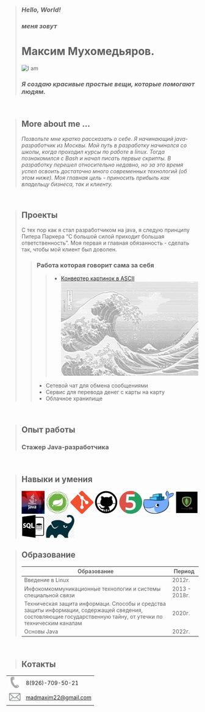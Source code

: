 > ### _Hello, World!_
> ### _меня зовут_
> # **Максим Мухомедьяров**.
> ![](/Madmaxim22/images/my.jpg "I am")
> ### _Я создаю красивые простые вещи, которые помогают людям._ 
<br/>

> ## **More about me ...**
> _Позвольте мне кратко рассказать о себе. Я начинающий java-разработчик из Москвы.  Мой путь в разработку начинался со школы, когда проходил курсы по работе в linux. Тогда познакомился с Bash и начал писать первые скрипты. В разработку перешел относительно недавно, но за это время успел освоить достаточно много современных технологий (об этом ниже). Моя главная цель - приносить прибыль как владельцу бизнеса, так и клиенту._
<br/>

> ## **Проекты**
> С тех пор как я стал разработчиком на java, я следую принципу Питера Паркера “С большой силой приходит большая ответственность”. Моя первая и главная обязанность - сделать так, чтобы мой клиент был доволен. 
>> ### **Работа которая говорит сама за себя**
>>> - [Конвертер картинок в ASCII](https://www.java.com/ru/)
>>> ![java](images/sea.jpg)
>> - Сетевой чат для обмена сообщениями  
>> - Сервис для перевода денег с карты на карту
>> - Облачное хранилище 

<br/>

> ## **Опыт работы**
> ### Стажер Java-разработчика
>  
<br/>

> ## **Навыки и умения**
>[![java](images/javaLog.jpg)](https://www.java.com/ru/)
>[![java](images/springLog.webp)](https://spring.io/)
>[![java](images/gitLog.webp)](https://git-scm.com/)
>[![java](images/githubLog.webp)](https://github.com/)
>[![java](images/junit5Log.webp)](https://junit.org/junit5/)
>[![java](images/dockerLog.webp)](https://www.docker.com/)
>[![java](images/mongodbLog.webp)](https://www.mongodb.com/)
>[![java](images/sqlLog.webp)](https://ru.wikipedia.org/wiki/SQL)
>[![java](imageg/../images/GradleLog.webp)](https://gradle.org/)

> ## **Образование**
> | Образование| Период |
> | --- | --- |
> | Введение в Linux | 2012г. |
> | Инфокомкоммуникационные технологии и системы специальной связи | 2013 - 2018г. |
> | Техническая защита информаци. Способы и средства защиты информации, содержащей сведения, состовляющие государственную тайну, от утечки по техническим каналам | 2020г.|
> | Основы Java | 2022г. |
<br/>

> ## **Котакты**
| |  |
| --- | --- |
| ![java](images/telefonLog.webp)| 8(926)-709-50-21 |
| ![java](images/pochtaLog.webp) | <madmaxim22@gmail.com> |

<br/>




